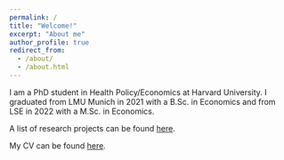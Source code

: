 ```yaml
---
permalink: /
title: "Welcome!"
excerpt: "About me"
author_profile: true
redirect_from: 
  - /about/
  - /about.html
---
```


I am a PhD student in Health Policy/Economics at Harvard University. I graduated from LMU Munich in 2021 with a B.Sc. in Economics and from LSE in 2022 with a M.Sc. in Economics.

A list of research projects can be found [here](research).

My CV can be found [here](files/cv_heizlsperger.pdf).